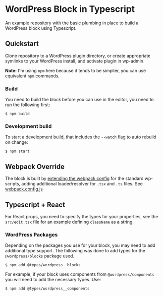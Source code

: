 
# WordPress Block in Typescript

An example repository with the basic plumbing in place to build a WordPress block using Typescript.

## Quickstart

Clone repository to a WordPress plugin directory, or create appropriate symlinks to your WordPress install, and activate plugin in wp-admin.

**Note:** I'm using `npm` here because it tends to be simplier, you can use equivalent `npm` commands.

### Build

You need to build the block before you can use in the editor, you need to run the following first:

```shell
$ npm build
```

### Development build

To start a development build, that includes the `--watch` flag to auto rebuild on change:

```shell
$ npm start
```

## Webpack Override

The block is built by [extending the webpack config](https://developer.wordpress.org/block-editor/packages/packages-scripts/#provide-your-own-webpack-config) for the standard wp-scripts, adding additional loader/resolver for `.tsx` and `.ts` files. See [webpack.config.js](webpack.config.js)

## Typescript + React

For React props, you need to specify the types for your properties, see the `src/edit.tsx` file for an example defining `className` as a string.

### WordPress Packages

Depending on the packages you use for your block, you may need to add additional type support. The following was done to add types for the `@wordpress/blocks` package used.

```shell
$ npm add @types/wordpress__blocks
```

For example, if your block uses components from `@wordpress/components` you will need to add the necessary types. Use:

```shell
$ npm add @types/wordpress__components
```
